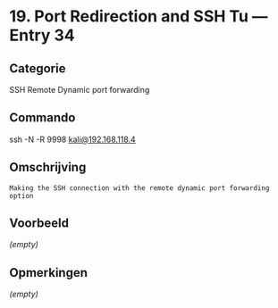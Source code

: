 # 19. Port Redirection and SSH Tu — Entry 34

## Categorie

SSH Remote Dynamic port forwarding

## Commando

ssh -N -R 9998 kali@192.168.118.4

## Omschrijving

```
Making the SSH connection with the remote dynamic port forwarding option
```

## Voorbeeld

_(empty)_

## Opmerkingen

_(empty)_

